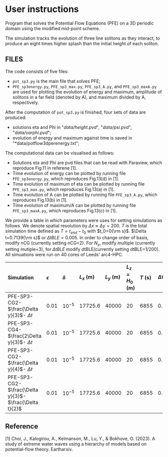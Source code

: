 # User instructions

Program that solves the Potential Flow Equations (PFE) on a 3D periodic domain using the modified mid-point scheme.

The simulation tracks the evolution of three line solitons as they interact, 
to produce an eight times higher splash than the initial height of each soliton.

## FILES

The code consists of five files:
- `pot_sp3.py` is the main file that solves PFE;
- `PFE_sp3energy.py`, `PFE_sp3_max.py`, `PFE_sp3_A.py`, and `PFE_sp3_maxA.py` are used for plotting the evolution of energy and maximum, amplitude of solitons in a far field (denoted by A), and maximum divided by A, respectively.

After the computation of `pot_sp3.py` is finished, four sets of data are produced:
- solutions eta and Phi in "*data/height.pvd*", "*data/psi.pvd*", "*data/varphi.pvd*";
- evolution of energy and maximum against time is saved in "*data/potflow3dperenergy.txt";


The computational data can be visualised as follows:
- Solutions eta and Phi are pvd files that can be read with Paraview, which reproduce Fig.11 in referene [1].
- Time evolution of energy can be plotted by running file `PFE_sp3energy.py`, which reproduces Fig.13(d) in [1].
- Time evolution of maximum of eta can be plotted by running file `PFE_sp3_max.py`, which reproduces Fig.13(a) in [1].
- Time evolution of A can be plotted by running file `PFE_sp3_A.py`, which reproduces Fig.13(b) in [1].
- Time evolution of maximum/A can be plotted by running file `PFE_sp3_maxA.py`, which reproduces Fig.13(c) in [1].

We provide a table in which parameters were uses for setting simulations as follows. We denote spatial resolution by $\Delta x\approx\Delta y=200$. $T$ is the total simulation time defined as $T=t_{end}-t_{0}$ with $t_0=0{\rm s}$. $\Delta t=0.7139{\rm s}$ or $\Delta t BLE=0.005$.  In order to change order of basis, modify nCG (currently setting nCG=2). For $N_y$, modify multiple (currently setting mutiple=3), for $\Delta t BLE$ modify dtBLE(currently setting dtBLE=1/200).  All simuations were run on 40 cores of Leeds' arc4-HPC.
  
Simulation |$\epsilon$|$\delta$| $L_x$ (m) | $L_y$ (m) |$L_z=H_0$ (m) | $T$ (s) |$\Delta t_{BLE}$ | $N_x$ | $N_y$ |$N_z$|DoFs |Run time (min)  
:---        | :---      | :---    | :---       | :------     |:------           |:---      | :---           | :---    |:---   |:---| :---|:---
PFE-SP3-CG2- $\frac{\Delta y}{3}$- $\Delta t$ | $0.01$|$10^{-5}$ | 17725.6|40000 | 20|6855|0.005  | 226 | 600 | 4|5,750,388|2880
PFE-SP3-CG4- $\frac{2\Delta y}{3}$- $\Delta t$ | $0.01$|$10^{-5}$ | 17725.6|40000 | 20|6855|0.005  | 133 | 300 | 4|5,750,388|5588
PFE-SP3-CG2- $\frac{\Delta y}{4}$- $\Delta t$ | $0.01$|$10^{-5}$ | 17725.6|40000 | 20|6855|0.005  | 355 | 800 | 4|10,230,390|5383
PFE-SP3-CG2- $\frac{\Delta y}{3}$- $\frac{\Delta t}{2}$ | $0.01$|$10^{-5}$ | 17725.6|40000 | 20|6855|0.0025  | 226 | 600 | 4|5,750,388|6094.6

## Reference
[1] Choi, J., Kalogirou, A., Kelmanson, M., Lu, Y., & Bokhove, O. (2023). A study of extreme water waves using a hierarchy of models based on potential-flow theory. Eartharxiv.
